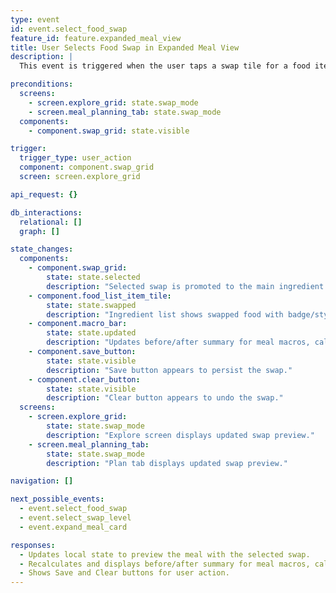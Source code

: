```yaml
---
type: event
id: event.select_food_swap
feature_id: feature.expanded_meal_view
title: User Selects Food Swap in Expanded Meal View
description: |
  This event is triggered when the user taps a swap tile for a food item in swap mode in the expanded meal view. The app updates the local state to preview the meal with the selected swap, recalculating nutrition, price, and macros, but does not persist the change until saved.

preconditions:
  screens:
    - screen.explore_grid: state.swap_mode
    - screen.meal_planning_tab: state.swap_mode
  components:
    - component.swap_grid: state.visible

trigger:
  trigger_type: user_action
  component: component.swap_grid
  screen: screen.explore_grid

api_request: {}

db_interactions:
  relational: []
  graph: []

state_changes:
  components:
    - component.swap_grid:
        state: state.selected
        description: "Selected swap is promoted to the main ingredient slot."
    - component.food_list_item_tile:
        state: state.swapped
        description: "Ingredient list shows swapped food with badge/styling."
    - component.macro_bar:
        state: state.updated
        description: "Updates before/after summary for meal macros, calories, and price."
    - component.save_button:
        state: state.visible
        description: "Save button appears to persist the swap."
    - component.clear_button:
        state: state.visible
        description: "Clear button appears to undo the swap."
  screens:
    - screen.explore_grid:
        state: state.swap_mode
        description: "Explore screen displays updated swap preview."
    - screen.meal_planning_tab:
        state: state.swap_mode
        description: "Plan tab displays updated swap preview."

navigation: []

next_possible_events:
  - event.select_food_swap
  - event.select_swap_level
  - event.expand_meal_card

responses:
  - Updates local state to preview the meal with the selected swap.
  - Recalculates and displays before/after summary for meal macros, calories, and price.
  - Shows Save and Clear buttons for user action.
---
```

